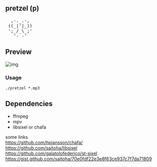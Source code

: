 ## pretzel (p)

<pre>
  ,-._.-, 
 ((_|'|_))
 ';_/_\_;'
   '- -'  
</pre>
## Preview 
![img](https://user-images.githubusercontent.com/58134273/156895001-138d294c-0cc2-4590-a6f0-01d1c5103c34.gif)

### Usage
`./pretzel *.mp3`

## Dependencies
- ffmpeg </br>
- mpv </br>
- libsixel or chafa </br>

some links </br>
https://github.com/hpjansson/chafa/ </br>
https://github.com/saitoha/libsixel </br>
https://github.com/galatolofederico/st-sixel </br>
https://gist.github.com/saitoha/70e0fdf22e3e8f63ce937c7f7da71809 </br>
